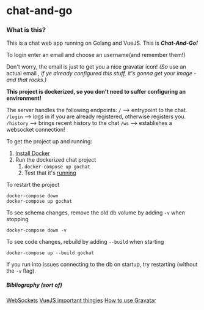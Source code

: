 # chat-and-go

### What is this?
This is a chat web app running on Golang and VueJS. This is **_Chat-And-Go!_** 

To login enter an email and choose an username(and remember them!)

Don't worry, the email is just to get you a nice gravatar icon! 
_(So_ use an actual email _, if ye already configured this stuff, it's gonna get your image - and that rocks.)_

**This project is dockerized, so you don't need to suffer configuring an environment!**

The server handles the following endpoints:
`/` --> entrypoint to the chat.
`/login` --> logs in if you are already registered, otherwise registers you.
`/history` --> brings recent history to the chat
`/ws` --> establishes a websocket connection!

To get the project up and running:
1. [Install Docker](https://docs.docker.com/engine/installation/)
2. Run the dockerized chat project
    1. `docker-compose up gochat`
    2. Test that it's [running](http://localhost:18000/test)

To restart the project

    docker-compose down
    docker-compose up gochat

To see schema changes, remove the old db volume by adding `-v` when stopping

    docker-compose down -v

To see code changes, rebuild by adding `--build` when starting

    docker-compose up --build gochat

If you run into issues connecting to the db on startup, try restarting (without the `-v` flag).


##### Bibliography (sort of)
[WebSockets](https://github.com/gorilla/websocket/tree/master/examples/chat)
[VueJS important thingies](https://vuejs.org/v2/guide/events.html)
[How to use Gravatar](https://en.gravatar.com/site/implement/)